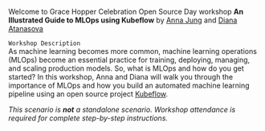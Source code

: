 Welcome to Grace Hopper Celebration Open Source Day workshop
 **An Illustrated Guide to MLOps using Kubeflow** by
 [Anna Jung](https://github.com/annajung) and [Diana Atanasova](https://github.com/difince)

`Workshop Description`  
 As machine learning becomes more common, machine learning operations (MLOps) become
 an essential practice for training, deploying, managing, and scaling production models.
 So, what is MLOps and how do you get started? In this workshop, Anna and Diana will
 walk you through the importance of MLOps and how you build an automated machine learning
 pipeline using an open source project [Kubeflow](https://github.com/kubeflow).

*This scenario is **not** a standalone scenario. Workshop attendance is required for complete step-by-step instructions.*